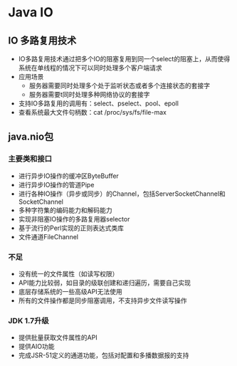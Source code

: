 # Java IO

## IO 多路复用技术
* IO多路复用技术通过把多个IO的阻塞复用到同一个select的阻塞上，从而使得系统在单线程的情况下可以同时处理多个客户端请求
* 应用场景
	* 服务器需要同时处理多个处于监听状态或者多个连接状态的套接字
	* 服务器需要t同时处理多种网络协议的套接字
* 支持IO多路复用的调用有：select、pselect、pool、epoll	
* 查看系统最大文件句柄数：cat /proc/sys/fs/file-max

## java.nio包

### 主要类和接口
* 进行异步IO操作的缓冲区ByteBuffer
* 进行异步IO操作的管道Pipe
* 进行各种IO操作（异步或同步）的Channel，包括ServerSocketChannel和SocketChannel
* 多种字符集的编码能力和解码能力
* 实现非阻塞IO操作的多路复用器selector
* 基于流行的Perl实现的正则表达式类库
* 文件通道FileChannel

### 不足
* 没有统一的文件属性（如读写权限）
* API能力比较弱，如目录的级联创建和递归遍历，需要自己实现
* 底层存储系统的一些高级API无法使用
* 所有的文件操作都是同步阻塞调用，不支持异步文件读写操作

### JDK 1.7升级
* 提供批量获取文件属性的API
* 提供AIO功能
* 完成JSR-51定义的通道功能，包括对配置和多播数据报的支持





